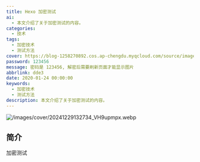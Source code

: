 ```yaml
---
title: Hexo 加密测试
ai:
  - 本文介绍了关于加密测试的内容。
categories:
  - 技术
tags:
  - 加密技术
  - 测试方法
cover: https://blog-1258270892.cos.ap-chengdu.myqcloud.com/source/image/20241229132734_VH9upmpx.webp
password: 123456
message: 密码是 123456, 解密后需要刷新页面才能显示图片
abbrlink: dde3
date: 2020-01-24 00:00:00
keywords:
  - 加密技术
  - 测试方法
description: 本文介绍了关于加密测试的内容。
---
```


![/images/cover/20241229132734_VH9upmpx.webp](https://blog-1258270892.cos.ap-chengdu.myqcloud.com/source/image/20241229132734_VH9upmpx.webp)

## 简介

加密测试
